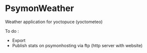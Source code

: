 PsymonWeather
==================

Weather application for yoctopuce (yoctometeo)

To do : 
- Export
- Publish stats on psymonhosting via ftp (http server with website)